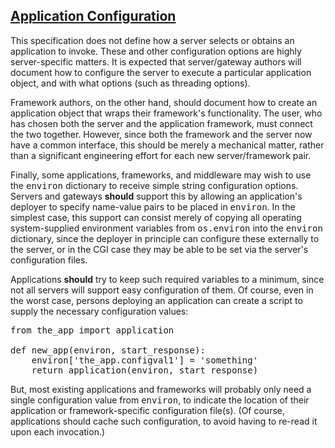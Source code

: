 ## [Application Configuration](#id38)

This specification does not define how a server selects or obtains an
application to invoke.  These and other configuration options are
highly server-specific matters.  It is expected that server/gateway
authors will document how to configure the server to execute a
particular application object, and with what options (such as
threading options).

Framework authors, on the other hand, should document how to create an
application object that wraps their framework's functionality.  The
user, who has chosen both the server and the application framework,
must connect the two together.  However, since both the framework and
the server now have a common interface, this should be merely a
mechanical matter, rather than a significant engineering effort for
each new server/framework pair.

Finally, some applications, frameworks, and middleware may wish to
use the <tt class="docutils literal">environ</tt> dictionary to receive simple string configuration
options.  Servers and gateways **should** support this by allowing
an application's deployer to specify name-value pairs to be placed in
<tt class="docutils literal">environ</tt>.  In the simplest case, this support can consist merely of
copying all operating system-supplied environment variables from
<tt class="docutils literal">os.environ</tt> into the <tt class="docutils literal">environ</tt> dictionary, since the deployer in
principle can configure these externally to the server, or in the
CGI case they may be able to be set via the server's configuration
files.

Applications **should** try to keep such required variables to a
minimum, since not all servers will support easy configuration of
them.  Of course, even in the worst case, persons deploying an
application can create a script to supply the necessary configuration
values:

<pre class="literal-block">from the_app import application

def new_app(environ, start_response):
    environ['the_app.configval1'] = 'something'
    return application(environ, start_response)
</pre>

But, most existing applications and frameworks will probably only need
a single configuration value from <tt class="docutils literal">environ</tt>, to indicate the location
of their application or framework-specific configuration file(s).  (Of
course, applications should cache such configuration, to avoid having
to re-read it upon each invocation.)